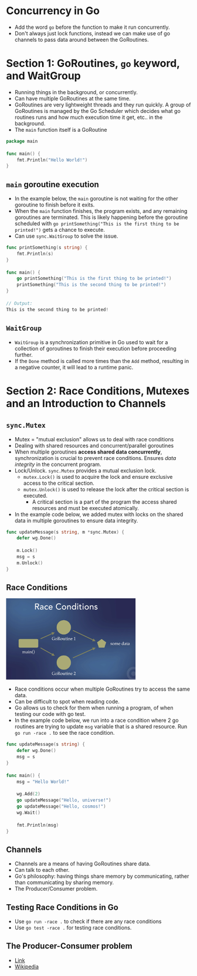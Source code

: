 # Concurrency in Go

- Add the word `go` before the function to make it run concurrently.
- Don't always just lock functions, instead we can make use of go channels to pass data around between the GoRoutines.

# Section 1: GoRoutines, `go` keyword, and WaitGroup

- Running things in the background, or concurrently.
- Can have multiple GoRoutines at the same time.
- GoRoutines are very lightweight threads and they run quickly. A group of GoRoutines is managed by the Go Scheduler which decides what go routines runs and how much execution time it get, etc.. in the background.
- The `main` function itself is a GoRoutine

```go
package main

func main() {
    fmt.Println("Hello World!")
}
```

## `main` goroutine execution

- In the example below, the `main` goroutine is not waiting for the other goroutine to finish before it exits.
- When the `main` function finishes, the program exists, and any remaining goroutines are terminated. This is likely happening before the goroutine scheduled with `go printSomething("This is the first thing to be printed!")` gets a chance to execute.
- Can use `sync.WaitGroup` to solve the issue.

```go
func printSomething(s string) {
	fmt.Println(s)
}

func main() {
	go printSomething("This is the first thing to be printed!")
	printSomething("This is the second thing to be printed!")
}

// Output:
This is the second thing to be printed!
```

## `WaitGroup`

- `WaitGroup` is a synchronization primitive in Go used to wait for a collection of goroutines to finish their execution before proceeding further.
- If the `Done` method is called more times than the `Add` method, resulting in a negative counter, it will lead to a runtime panic.

# Section 2: Race Conditions, Mutexes and an Introduction to Channels

## `sync.Mutex`

- Mutex = "mutual exclusion" allows us to deal with race conditions
- Dealing with shared resources and concurrent/parallel goroutines
- When multiple goroutines **access shared data concurrently**, synchronization is crucial to prevent race conditions. Ensures _data integrity_ in the concurrent program.
- Lock/Unlock. `sync.Mutex` provides a mutual exclusion lock.
  - `mutex.Lock()` is used to acquire the lock and ensure exclusive access to the critical section.
  - `mutex.Unlock()` is used to release the lock after the critical section is executed.
    - A critical section is a part of the program the access shared resources and must be executed atomically.
- In the example code below, we added mutex with locks on the shared data in multiple goroutines to ensure data integrity.

```go
func updateMessage(s string, m *sync.Mutex) {
	defer wg.Done()

	m.Lock()
	msg = s
	m.Unlock()
}
```

## Race Conditions

<img src="./diagrams/race-conditions.png" width="70%" />

- Race conditions occur when multiple GoRoutines try to access the same data.
- Can be difficult to spot when reading code.
- Go allows us to check for them when running a program, of when testing our code with go test.
- In the example code below, we run into a race condition where 2 go routines are trying to update `msg` variable that is a shared resource. Run `go run -race .` to see the race condition.

```go
func updateMessage(s string) {
	defer wg.Done()
	msg = s
}

func main() {
	msg = "Hello World!"

	wg.Add(2)
	go updateMessage("Hello, universe!")
	go updateMessage("Hello, cosmos!")
	wg.Wait()

	fmt.Println(msg)
}
```

## Channels

- Channels are a means of having GoRoutines share data.
- Can talk to each other.
- Go's philosophy: having things share memory by communicating, rather than communicating by sharing memory.
- The Producer/Consumer problem.

## Testing Race Conditions in Go

- Use `go run -race .` to check if there are any race conditions
- Use `go test -race .` for testing race conditions.

## The Producer-Consumer problem

- [Link](https://www.educative.io/answers/what-is-the-producer-consumer-problem)
- [Wikipedia](https://en.wikipedia.org/wiki/Producer%E2%80%93consumer_problem)
